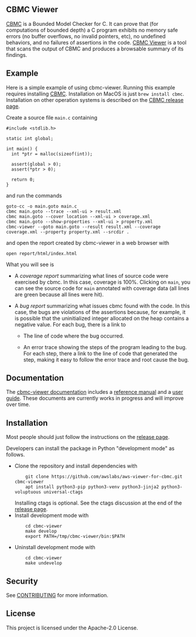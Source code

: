 ## CBMC Viewer

[CBMC](https://github.com/diffblue/cbmc) is a Bounded Model Checker for C.
It can prove that (for computations of bounded depth) a C program exhibits
no memory safe errors (no buffer overflows, no invalid pointers, etc),
no undefined behaviors, and no failures of assertions in the code.
[CBMC Viewer](https://github.com/awslabs/aws-viewer-for-cbmc) is a tool
that scans the output of CBMC and produces a browsable summary of its findings.

## Example

Here is a simple example of using cbmc-viewer.
Running this example requires installing [CBMC](https://github.com/diffblue/cbmc).
Installation on MacOS is just `brew install cbmc`.
Installation on other operation systems is described on the [CBMC
release page](https://github.com/diffblue/cbmc/releases/latest).

Create a source file `main.c` containing
```
#include <stdlib.h>

static int global;

int main() {
  int *ptr = malloc(sizeof(int));

  assert(global > 0);
  assert(*ptr > 0);

  return 0;
}
```
and run the commands
```
goto-cc -o main.goto main.c
cbmc main.goto --trace --xml-ui > result.xml
cbmc main.goto --cover location --xml-ui > coverage.xml
cbmc main.goto --show-properties --xml-ui > property.xml
cbmc-viewer --goto main.goto --result result.xml --coverage coverage.xml --property property.xml --srcdir .
```
and open the report created by cbmc-viewer in a web browser with
```
open report/html/index.html
```

What you will see is

* A *coverage report* summarizing what lines of source code were
  exercised by cbmc.  In this case, coverage is 100%.  Clicking on `main`,
  you can see the source code for `main` annotated with coverage data
  (all lines are green because all lines were hit).

* A *bug report* summarizing what issues cbmc found with the code. In this case,
  the bugs are violations of the assertions because, for example, it is possible
  that the uninitialized integer allocated on the heap contains a negative value.
  For each bug, there is a link to

    * The line of code where the bug occurred.

    * An error trace showing the steps of the program leading to the bug.
      For each step, there a link to the line of code that generated the step,
      making it easy to follow the error trace and root cause the bug.

## Documentation

The [cbmc-viewer documentation](https://model-checking.github.io/cbmc-viewer) includes a
[reference manual](https://model-checking.github.io/cbmc-viewer/reference-manual) and a
[user guide](https://model-checking.github.io/cbmc-viewer/user-guide).
These documents are currently works in progress and will improve over time.

## Installation

Most people should just follow the instructions on the
[release page](https://github.com/awslabs/aws-viewer-for-cbmc/releases/latest).

Developers can install the package in Python "development mode" as follows.

* Clone the repository and install dependencies with
  ```
      git clone https://github.com/awslabs/aws-viewer-for-cbmc.git cbmc-viewer
      apt install python3-pip python3-venv python3-jinja2 python3-voluptuous universal-ctags
  ```
  Installing ctags is optional. See the ctags discussion at the end of the
  [release page](https://github.com/awslabs/aws-viewer-for-cbmc/releases/latest).
* Install development mode with
  ```
      cd cbmc-viewer
      make develop
      export PATH=/tmp/cbmc-viewer/bin:$PATH
  ```
* Uninstall development mode with
  ```
      cd cbmc-viewer
      make undevelop
  ```

## Security

See [CONTRIBUTING](CONTRIBUTING.md#security-issue-notifications) for more information.

## License

This project is licensed under the Apache-2.0 License.

